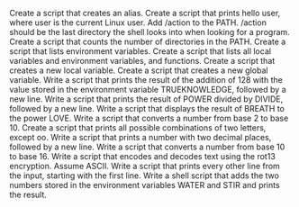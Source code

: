 Create a script that creates an alias. Create a script that prints hello user, where user is the current Linux user. Add /action to the PATH. /action should be the last directory the shell looks into when looking for a program. Create a script that counts the number of directories in the PATH. Create a script that lists environment variables. Create a script that lists all local variables and environment variables, and functions. Create a script that creates a new local variable. Create a script that creates a new global variable. Write a script that prints the result of the addition of 128 with the value stored in the environment variable TRUEKNOWLEDGE, followed by a new line. Write a script that prints the result of POWER divided by DIVIDE, followed by a new line. Write a script that displays the result of BREATH to the power LOVE. Write a script that converts a number from base 2 to base 10. Create a script that prints all possible combinations of two letters, except oo. Write a script that prints a number with two decimal places, followed by a new line. Write a script that converts a number from base 10 to base 16. Write a script that encodes and decodes text using the rot13 encryption. Assume ASCII. Write a script that prints every other line from the input, starting with the first line. Write a shell script that adds the two numbers stored in the environment variables WATER and STIR and prints the result.

